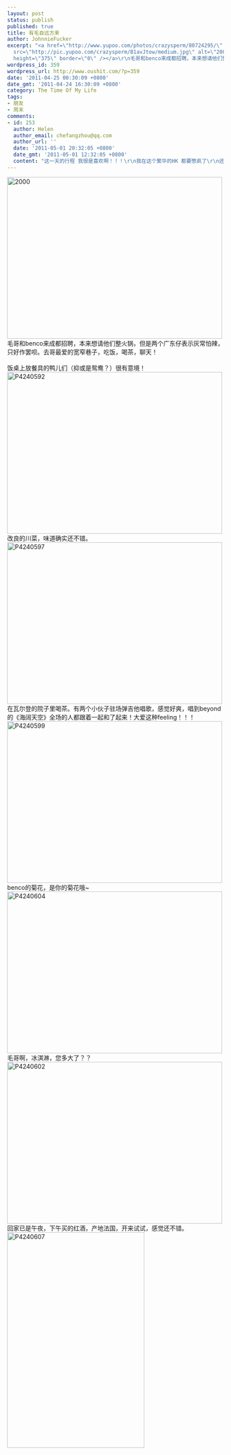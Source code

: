 ```yaml
---
layout: post
status: publish
published: true
title: 有毛自远方来
author: JohnnieFucker
excerpt: "<a href=\"http://www.yupoo.com/photos/crazysperm/80724295/\" title=\"2000\"><img
  src=\"http://pic.yupoo.com/crazysperm/B1avJtow/medium.jpg\" alt=\"2000\" width=\"500\"
  height=\"375\" border=\"0\" /></a>\r\n毛哥和benco来成都招聘，本来想请他们整火锅，但是两个广东仔表示灰常怕辣，只好作罢呗。去哥最爱的宽窄巷子，吃饭，喝茶，聊天！\r\n"
wordpress_id: 359
wordpress_url: http://www.oushit.com/?p=359
date: '2011-04-25 00:30:09 +0800'
date_gmt: '2011-04-24 16:30:09 +0800'
category: The Time Of My Life
tags:
- 朋友
- 周末
comments:
- id: 253
  author: Helen
  author_email: chefangzhou@qq.com
  author_url: ''
  date: '2011-05-01 20:32:05 +0800'
  date_gmt: '2011-05-01 12:32:05 +0800'
  content: "这一天的行程 我很是喜欢啊！！！\r\n我在这个繁华的HK 都要憋疯了\r\n还是CD 好啊 适合我啊"
---
```

<p><a href="http://www.yupoo.com/photos/crazysperm/80724295/" title="2000"><img src="http://pic.yupoo.com/crazysperm/B1avJtow/medium.jpg" alt="2000" width="500" height="375" border="0" /></a><br />
毛哥和benco来成都招聘，本来想请他们整火锅，但是两个广东仔表示灰常怕辣，只好作罢呗。去哥最爱的宽窄巷子，吃饭，喝茶，聊天！<br />
<!--break--><a id="more-359"></a><br />
饭桌上放餐具的鸭儿们（抑或是鸳鸯？）很有意境！<br />
<a href="http://www.yupoo.com/photos/crazysperm/80724337/" title="P4240592"><img src="http://pic.yupoo.com/crazysperm/B1axh1XT/medium.jpg" alt="P4240592" width="500" height="375" border="0" /></a><br />
改良的川菜，味道确实还不错。<br />
<a href="http://www.yupoo.com/photos/crazysperm/80724329/" title="P4240597"><img src="http://pic.yupoo.com/crazysperm/B1awZZSk/medium.jpg" alt="P4240597" width="500" height="375" border="0" /></a><br />
在瓦尔登的院子里喝茶。有两个小伙子驻场弹吉他唱歌，感觉好爽，唱到beyond的《海阔天空》全场的人都跟着一起和了起来！大爱这种feeling！！！<br />
<a href="http://www.yupoo.com/photos/crazysperm/80724323/" title="P4240599"><img src="http://pic.yupoo.com/crazysperm/B1awIn3w/medium.jpg" alt="P4240599" width="500" height="375" border="0" /></a><br />
benco的菊花，是你的菊花哦~<br />
<a href="http://www.yupoo.com/photos/crazysperm/80724303/" title="P4240604"><img src="http://pic.yupoo.com/crazysperm/B1aw7pfz/medium.jpg" alt="P4240604" width="500" height="375" border="0" /></a><br />
毛哥啊，冰淇淋，您多大了？？<br />
<a href="http://www.yupoo.com/photos/crazysperm/80724314/" title="P4240602"><img src="http://pic.yupoo.com/crazysperm/B1awq6Zs/medium.jpg" alt="P4240602" width="500" height="375" border="0" /></a><br />
回家已是午夜，下午买的红酒，产地法国，开来试试，感觉还不错。<br />
<a href="http://www.yupoo.com/photos/crazysperm/80724299/" title="P4240607"><img src="http://pic.yupoo.com/crazysperm/B1avPw4n/medium.jpg" alt="P4240607" width="319" height="500" border="0" /></a></p>
